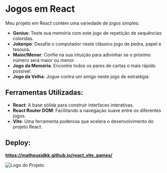 # Jogos em React

Meu projeto em React contém uma variedade de jogos simples:

- **Genius**: Teste sua memória com este jogo de repetição de sequências coloridas.
- **Jokenpo**: Desafie o computador neste clássico jogo de pedra, papel e tesoura.
- **Maior/Menor**: Confie na sua intuição para adivinhar se o próximo número será maior ou menor.
- **Jogo da Memória**: Encontre todos os pares de cartas o mais rápido possível.
- **Jogo da Velha**: Jogue contra um amigo neste jogo de estratégia.

## Ferramentas Utilizadas:

- **React**: A base sólida para construir interfaces interativas.
- **React Router DOM**: Facilitando a navegação suave entre os diferentes jogos.
- **Vite**: Uma ferramenta poderosa que acelera o desenvolvimento do projeto React.

## Deploy:

**https://matheusidkk.github.io/react_vite_games/**

![Logo do Projeto](https://i.ibb.co/LxhvS0C/jogos.png)

